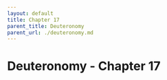 ```yaml
---
layout: default
title: Chapter 17
parent_title: Deuteronomy
parent_url: ./deuteronomy.md
---
```


# Deuteronomy - Chapter 17
